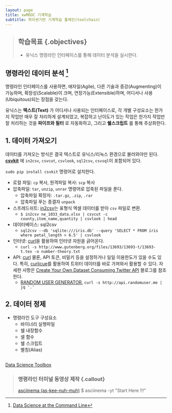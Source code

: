 ```yaml
---
layout: page
title: xwMOOC 기계학습
subtitle: 파이썬기반 기계학습 툴체인(toolchain)
---
```


> ## 학습목표 {.objectives}
>
> * 유닉스 명령라인 인터페이스를 통해 데이터 분석을 실시한다.

## 명령라인 데이터 분석 [^cmd-data-analysis] 

[^cmd-data-analysis]: [Data Science at the Command Line](http://datascienceatthecommandline.com/)

명령라인 인터페이스를 사용하면, 애자일(Agile), 다른 기술과 증강(Augmenting)이 가능하며, 확장성(Scalable)이 크며, 연장가능(Extensible)하며, 어디서나 사용(Ubiquitous)되는 장점을 갖는다.

유닉스는 **텍스트(Text)** 가 어디서나 사용되는 인터페이스로, 각 개별 구성요소는 한가지 작업만 매우 잘 처리하게 설계되었고, 복잡하고 난이도가 있는 작업은 한가지 작업만 잘 처리하는 것을 **파이프와 필터** 로 자동화하고, 그리고 **쉘스크립트** 를 통해 추상화한다.


## 1. 데이터 가져오기

데이터를 가져오는 방식은 결국 텍스트로 유닉스/리눅스 환경으로 불러와야만 된다.
**[csvkit](http://csvkit.readthedocs.io/)** 에 `in2csv`, `csvcut`, `csvlook`, `sql2csv`, `csvsql`이
포함되어 있다. 

`sudo pip install csvkit` 명령어로 설치한다.

* 로컬 파일: `cp` 복사, 원격파일 복사: `scp` 복사
* 압축파일: `tar`, `unzip`, `unrar` 명령어로 압축된 파일을 푼다.
    * 압축파일 확장자: `.tar.gz`, `.zip`, `.rar`
    * 압축파일 푸는 종결자 `unpack`
* 스프레드쉬트: [in2csv](http://csvkit.readthedocs.io/)는 표형식 엑셀 데이터를 받아 `csv` 파일로 변환.
    * `$ in2csv ne_1033_data.xlsx | csvcut -c county,item_name,quantity | csvlook | head`
* 데이터베이스: sql2csv
    * `sql2csv --db 'sqlite:///iris.db' --query 'SELECT * FROM iris where petal_length > 6.5' | csvlook`
* 인터넷: [curl](https://curl.haxx.se/)을 활용하여 인터넷 자원을 긁어온다.
    * `curl -s http://www.gutenberg.org/files/13693/13693-t/13693-t.tex -o number-theory.txt`    
* API: [curl](https://curl.haxx.se/) 물론, API 토큰, 비밀키 등을 설정하거나 일일 이용한도가 있을 수도 있다. 특히, [curlicue](https://github.com/decklin/curlicue)를 활용하여 트위터 데이터를 바로 가져와서 활용할 수 있다. 자세한 사항은 [Create Your Own Dataset Consuming Twitter API](http://arjon.es/2015/07/30/create-your-own-dataset-consuming-twitter-api/) 블로그를 참조한다.
    * [RANDOM USER GENERATOR](https://randomuser.me/), `curl -s http://api.randomuser.me | jq '.'`

## 2. 데이터 정제



* 명령라인 도구 구성요소
    * 바이너리 실행파일
    * 쉘 내장함수
    * 셀 함수
    * 쉘 스크립트
    * 별칭(Alias)



## 

[Data Science Toolbox](http://datasciencetoolbox.org/)


> ### 명령라인 터미널 동영상 제작 {.callout}
>
> [asciinema (as-kee-nuh-muh)](https://asciinema.org/) 
> $ asciinema -yt "Start Here !!!"